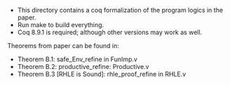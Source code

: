 * This directory contains a coq formalization of the program logics in the paper.
* Run make to build everything.
* Coq 8.9.1 is required; although other versions may work as well.

Theorems from paper can be found in:
- Theorem B.1: safe_Env_refine in FunImp.v
- Theorem B.2: productive_refine: Productive.v
- Theorem B.3 [RHLE is Sound]: rhle_proof_refine in RHLE.v
